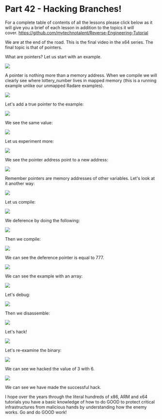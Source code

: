 # Part 42 - Hacking Branches!

For a complete table of contents of all the lessons please click below as it will give you a brief of each lesson in addition to the topics it will cover.&nbsp;https://github.com/mytechnotalent/Reverse-Engineering-Tutorial

We are at the end of the road. This is the final video in the x64 series. The final topic is that of pointers.

What are pointers? Let us start with an example.

<div class="slate-resizable-image-embed slate-image-embed__resize-full-width"><img src="imgs/16431636.jpg"/></div>

A pointer is nothing more than a memory address. When we compile we will clearly see where lottery\_number lives in mapped memory (this is a running example unlike our unmapped Radare examples).

<div class="slate-resizable-image-embed slate-image-embed__resize-full-width"><img src="imgs/923950352.jpg"/></div>

Let's add a true pointer to the example:

<div class="slate-resizable-image-embed slate-image-embed__resize-full-width"><img src="imgs/892764827.jpg"/></div>

We see the same value:

<div class="slate-resizable-image-embed slate-image-embed__resize-full-width"><img src="imgs/312212885.jpg"/></div>

Let us experiment more:

<div class="slate-resizable-image-embed slate-image-embed__resize-full-width"><img src="imgs/785318564.jpg"/></div>

We see the pointer address point to a new address:

<div class="slate-resizable-image-embed slate-image-embed__resize-full-width"><img src="imgs/1053424278.jpg"/></div>

Remember pointers are memory addresses of other variables. Let's look at it another way:

<div class="slate-resizable-image-embed slate-image-embed__resize-full-width"><img src="imgs/1068677524.jpg"/></div>

Let us compile:

<div class="slate-resizable-image-embed slate-image-embed__resize-full-width"><img src="imgs/10023769.jpg"/></div>

We deference by doing the following:

<div class="slate-resizable-image-embed slate-image-embed__resize-full-width"><img src="imgs/216349780.jpg"/></div>

Then we compile:

<div class="slate-resizable-image-embed slate-image-embed__resize-full-width"><img src="imgs/671223758.jpg"/></div>

We can see the deference pointer is equal to 777.

<div class="slate-resizable-image-embed slate-image-embed__resize-full-width"><img src="imgs/728271779.jpg"/></div>

We can see the example with an array:

<div class="slate-resizable-image-embed slate-image-embed__resize-full-width"><img src="imgs/50236451.jpg"/></div>

Let's debug:

<div class="slate-resizable-image-embed slate-image-embed__resize-full-width"><img src="imgs/533409779.jpg"/></div>

Then we disassemble:

<div class="slate-resizable-image-embed slate-image-embed__resize-full-width"><img src="imgs/553431309.jpg"/></div>

Let's hack!

<div class="slate-resizable-image-embed slate-image-embed__resize-full-width"><img src="imgs/1011601340.jpg"/></div>

Let's re-examine the binary:

<div class="slate-resizable-image-embed slate-image-embed__resize-full-width"><img src="imgs/319998128.jpg"/></div>

We can see we hacked the value of 3 with 6.

<div class="slate-resizable-image-embed slate-image-embed__resize-full-width"><img src="imgs/268640298.jpg"/></div>

We can see we have made the successful hack.

I hope over the years through the literal hundreds of x86, ARM and x64 tutorials you have a basic knowledge of how to do GOOD to protect critical infrastructures from malicious hands by understanding how the enemy works. Go and do GOOD work!

  